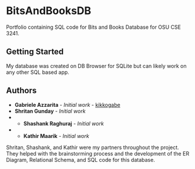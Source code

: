 # BitsAndBooksDB

Portfolio containing SQL code for Bits and Books Database for OSU CSE 3241.

## Getting Started

My database was created on DB Browser for SQLite but can likely work on any other SQL based app.

## Authors

* **Gabriele Azzarita** - *Initial work* - [kikkogabe](https://github.com/kikkogabe)
* **Shritan Gunday** - *Initial work*
* * **Shashank Raghuraj** - *Initial work*
* * **Kathir Maarik** - *Initial work*

Shritan, Shashank, and Kathir were my partners throughout the project. They helped with the brainstorming process and the development of the ER Diagram, Relational Schema, and SQL code for this database.
